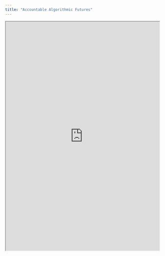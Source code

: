```yaml
---
title: "Accountable Algorithmic Futures"
---
```



<iframe height="750" width="100%" src="https://ewelton.github.io/ktest/wiki.html#Accountable%20Algorithmic%20Futures"></iframe>

